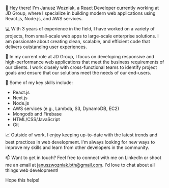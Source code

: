 👋 Hey there! I'm Janusz Wozniak, a React Developer currently working at JD Group, where I specialize in building modern web applications using React.js, Node.js, and AWS services.

💻 With 3 years of experience in the field, I have worked on a variety of projects, from small-scale web apps to large-scale enterprise solutions. I am passionate about creating clean, scalable, and efficient code that delivers outstanding user experiences.

🚀 In my current role at JD Group, I focus on developing responsive and high-performance web applications that meet the business requirements of our clients. I work closely with cross-functional teams to identify project goals and ensure that our solutions meet the needs of our end-users.

🌟 Some of my key skills include:

- React.js
- Next.js
- Node.js
- AWS services (e.g., Lambda, S3, DynamoDB, EC2)
- Mongodb and Firebase
- HTML/CSS/JavaScript
- Git

📈 Outside of work, I enjoy keeping up-to-date with the latest trends and best practices in web development. I'm always looking for new ways to improve my skills and learn from other developers in the community.

📫 Want to get in touch? Feel free to connect with me on LinkedIn or shoot me an email at januszwozniak.bth@gmail.com. I'd love to chat about all things web development!

Hope this helps!
